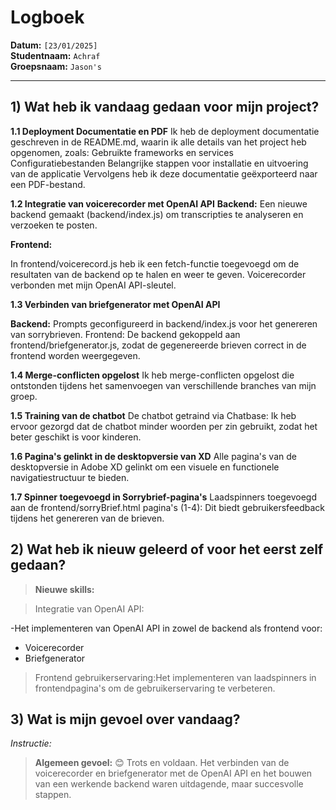# Logboek

**Datum:** `[23/01/2025]`  
**Studentnaam:** `Achraf`  
**Groepsnaam:** `Jason's`

---

## 1) Wat heb ik vandaag gedaan voor mijn project?

**1.1 Deployment Documentatie en PDF**
Ik heb de deployment documentatie geschreven in de README.md, waarin ik alle details van het project heb opgenomen, zoals:
Gebruikte frameworks en services
Configuratiebestanden
Belangrijke stappen voor installatie en uitvoering van de applicatie
Vervolgens heb ik deze documentatie geëxporteerd naar een PDF-bestand.

**1.2 Integratie van voicerecorder met OpenAI API**
**Backend:**
Een nieuwe backend gemaakt (backend/index.js) om transcripties te analyseren en verzoeken te posten.

**Frontend:**

In frontend/voicerecord.js heb ik een fetch-functie toegevoegd om de resultaten van de backend op te halen en weer te geven.
Voicerecorder verbonden met mijn OpenAI API-sleutel.

**1.3 Verbinden van briefgenerator met OpenAI API**

**Backend:**
Prompts geconfigureerd in backend/index.js voor het genereren van sorrybrieven.
Frontend:
De backend gekoppeld aan frontend/briefgenerator.js, zodat de gegenereerde brieven correct in de frontend worden weergegeven.

**1.4 Merge-conflicten opgelost**
Ik heb merge-conflicten opgelost die ontstonden tijdens het samenvoegen van verschillende branches van mijn groep.

**1.5 Training van de chatbot**
De chatbot getraind via Chatbase:
Ik heb ervoor gezorgd dat de chatbot minder woorden per zin gebruikt, zodat het beter geschikt is voor kinderen.

**1.6 Pagina's gelinkt in de desktopversie van XD**
Alle pagina's van de desktopversie in Adobe XD gelinkt om een visuele en functionele navigatiestructuur te bieden.

**1.7 Spinner toegevoegd in Sorrybrief-pagina's**
Laadspinners toegevoegd aan de frontend/sorryBrief.html pagina's (1-4):
Dit biedt gebruikersfeedback tijdens het genereren van de brieven.

## 2) Wat heb ik nieuw geleerd of voor het eerst zelf gedaan?

> **Nieuwe skills:**

> Integratie van OpenAI API:

-Het implementeren van OpenAI API in zowel de backend als frontend voor:

- Voicerecorder
- Briefgenerator

> Frontend gebruikerservaring:Het implementeren van laadspinners in frontendpagina's om de gebruikerservaring te verbeteren.

## 3) Wat is mijn gevoel over vandaag?

_Instructie:_

> **Algemeen gevoel:**
> 😊 Trots en voldaan.
> Het verbinden van de voicerecorder en briefgenerator met de OpenAI API en het bouwen van een werkende backend waren uitdagende, maar succesvolle stappen.
